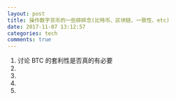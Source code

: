 ```yaml
---
layout: post
title: 操作数字货币的一些碎碎念(比特币、区块链、一致性、etc)
date: 2017-11-07 13:12:57
categories: tech
comments: true
---
```


1. 讨论 BTC 的套利性是否真的有必要
2. 
3.
4.
5.